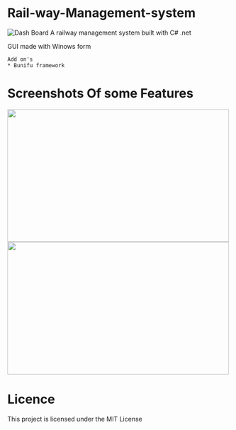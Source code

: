 # Rail-way-Management-system

![Dash Board](https://github.com/Bekidelta4/Rail-way-Management-system/blob/master/uiSucks/Screenshot/Screenshot%201.png)
A railway management system built with C# .net

  GUI made with Winows form
  
    Add on's
    * Bunifu framework
   
   
  #  Screenshots Of some Features
    
<img src="https://github.com/Bekidelta4/Rail-way-Management-system/blob/master/uiSucks/Screenshot/Screenshot%203.png" data-canonical-src="https://github.com/Bekidelta4/Rail-way-Management-system/" width="500" height="300" />


<img src="https://github.com/Bekidelta4/Rail-way-Management-system/blob/master/uiSucks/Screenshot/Screenshot%204.png" data-canonical-src="https://github.com/Bekidelta4/Rail-way-Management-system/blob/master/uiSucks/Screenshot/Screenshot%204.png" width="500" height="300" />


# Licence
This project is licensed under the MIT License
